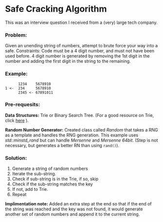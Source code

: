 # Safe Cracking Algorithm

This was an interview question I received from a (very) large tech company.

### Problem:  
Given an unending string of numbers, attempt to brute force your way into a safe.
Constraints: Code must be a 4 digit number, and must not have been used before.  4 digit number is generated by removing the 1st digit in the number and adding the first digit in the string to the remaining.

### Example:
```
      1234    5678910
1 <-  234     5678910
      2345 <- 67891011
```

### Pre-requesits:
**Data Structures:**  Trie or Binary Search Tree.  (For a good resource on Trie, click [here](https://medium.com/basecs/trying-to-understand-tries-3ec6bede0014) ).

**Random Number Generator:** Created class called *Random* that takes a RNG as a template and handles the RNG generation.   This example uses *std::minstd_rand* but can handle *Mersenne* and *Mersenne 64bit*. (Step is not necessary, but generates a better RN than using ```rand()```).

### Solution:
1)  Generate  a string of random numbers
2)  Iterate the sub-string.
3)  Check if sub-string is in the Trie, if so, skip
4)  Check if the sub-string matches the key
5)  If not, add to Trie.
6)  Repeat

**Implimentation note:**  Added an extra step at the end so that if the end of the string was reached and the key was not found, it would generate another set of random numbers and append it to the current string.
